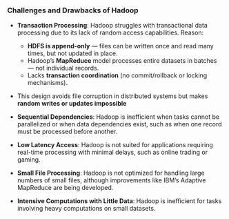 ### Challenges and Drawbacks of Hadoop

- **Transaction Processing**: Hadoop struggles with transactional data processing due to its lack of random access capabilities.
	Reason:
	 - **HDFS is append-only** — files can be written once and read many times, but not updated in place.
	- Hadoop’s **MapReduce** model processes entire datasets in batches — not individual records.
	- Lacks **transaction coordination** (no commit/rollback or locking mechanisms).
    
- This design avoids file corruption in distributed systems but makes **random writes or updates impossible**
- **Sequential Dependencies**: Hadoop is inefficient when tasks cannot be parallelized or when data dependencies exist, such as when one record must be processed before another.
- **Low Latency Access**: Hadoop is not suited for applications requiring real-time processing with minimal delays, such as online trading or gaming.
- **Small File Processing**: Hadoop is not optimized for handling large numbers of small files, although improvements like IBM’s Adaptive MapReduce are being developed.
- **Intensive Computations with Little Data**: Hadoop is inefficient for tasks involving heavy computations on small datasets.